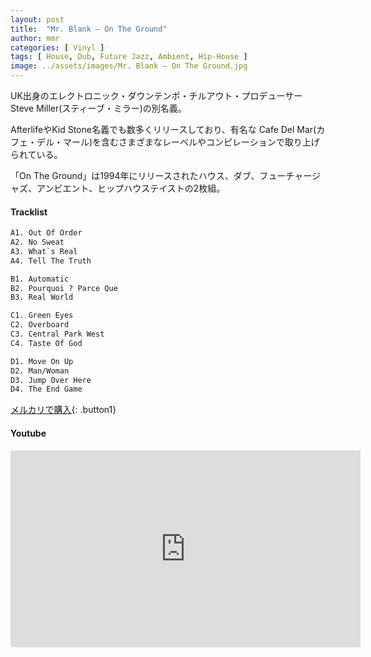 ```yaml
---
layout: post
title:  "Mr. Blank – On The Ground"
author: mmr
categories: [ Vinyl ]
tags: [ House, Dub, Future Jazz, Ambient, Hip-House ]
image: ../assets/images/Mr. Blank – On The Ground.jpg
---
```


UK出身のエレクトロニック・ダウンテンポ・チルアウト・プロデューサーSteve Miller(スティーブ・ミラー)の別名義。

AfterlifeやKid Stone名義でも数多くリリースしており、有名な Cafe Del Mar(カフェ・デル・マール)を含むさまざまなレーベルやコンピレーションで取り上げられている。

「On The Ground」は1994年にリリースされたハウス、ダブ、フューチャージャズ、アンビエント、ヒップハウステイストの2枚組。

#### Tracklist
```md
A1. Out Of Order
A2. No Sweat
A3. What`s Real
A4. Tell The Truth

B1. Automatic
B2. Pourquoi ? Parce Que
B3. Real World

C1. Green Eyes
C2. Overboard
C3. Central Park West
C4. Taste Of God

D1. Move On Up
D2. Man/Woman
D3. Jump Over Here
D4. The End Game
```

[メルカリで購入](https://jp.mercari.com/item/m86675145742?afid=6142608987){: .button1}

#### Youtube
<iframe width="560" height="315" src="https://www.youtube.com/embed/6DGk3oGOQIY?si=Yul4GcrCszAt2vEA" title="YouTube video player" frameborder="0" allow="accelerometer; autoplay; clipboard-write; encrypted-media; gyroscope; picture-in-picture; web-share" referrerpolicy="strict-origin-when-cross-origin" allowfullscreen></iframe>
